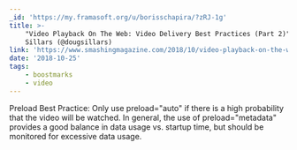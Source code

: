 ```yaml
---
_id: 'https://my.framasoft.org/u/borisschapira/?zRJ-1g'
title: >-
    "Video Playback On The Web: Video Delivery Best Practices (Part 2)", Doug
    Sillars (@dougsillars)
link: 'https://www.smashingmagazine.com/2018/10/video-playback-on-the-web-part-2/'
date: '2018-10-25'
tags:
    - boostmarks
    - video
---
```


<div class="markdown"><p>Preload Best Practice: Only use preload=&quot;auto&quot; if there is a high probability that the video will be watched. In general, the use of preload=&quot;metadata&quot; provides a good balance in data usage vs. startup time, but should be monitored for excessive data usage.
</p></div>
